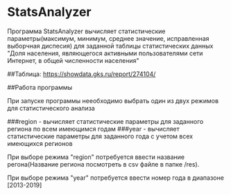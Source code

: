 # StatsAnalyzer

Программа StatsAnalyzer вычисляет статистические параметры(максимум, минимум, среднее значение, исправленная выборчная диспесия) для заданной таблицы статистических данных "Доля населения, являющегося активными пользователями сети Интернет, в общей численности населения"

##Таблица: https://showdata.gks.ru/report/274104/

##Работа программы

При запуске программы нееобходимо выбрать один из двух режимов для статистического анализа

###region - вычисляет статистические параметры для заданного региона по всем имеющимся годам
###year - вычисляет статистические параметры для заданного года с учетом всех имеющихся регионов 

При выборе режима "region" потребуется ввести название регона(Название региона посмотреть в csv файле в папке /res).

При выборе режима "year" потребуется ввести номер года в диапазоне [2013-2019]